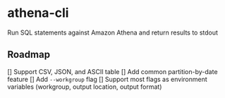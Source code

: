 # athena-cli
Run SQL statements against Amazon Athena and return results to stdout

## Roadmap
[] Support CSV, JSON, and ASCII table
[] Add common partition-by-date feature
[] Add `--workgroup` flag
[] Support most flags as environment variables (workgroup, output location, output format)
